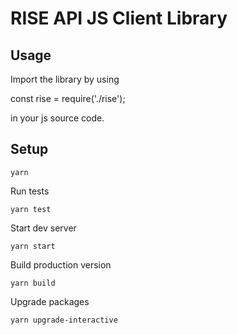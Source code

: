 # RISE API JS Client Library

## Usage

Import the library by using

   const rise = require('./rise');

in your js source code.

## Setup

    yarn

Run tests

    yarn test

Start dev server

    yarn start

Build production version

    yarn build

Upgrade packages

    yarn upgrade-interactive
